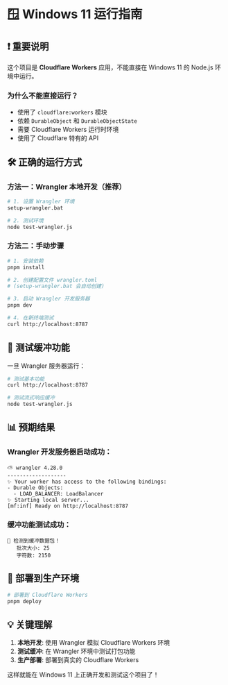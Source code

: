 # 🪟 Windows 11 运行指南

## ❗ 重要说明

这个项目是 **Cloudflare Workers** 应用，不能直接在 Windows 11 的 Node.js 环境中运行。

### 为什么不能直接运行？

- 使用了 `cloudflare:workers` 模块
- 依赖 `DurableObject` 和 `DurableObjectState`
- 需要 Cloudflare Workers 运行时环境
- 使用了 Cloudflare 特有的 API

## 🛠️ 正确的运行方式

### 方法一：Wrangler 本地开发（推荐）

```bash
# 1. 设置 Wrangler 环境
setup-wrangler.bat

# 2. 测试环境
node test-wrangler.js
```

### 方法二：手动步骤

```bash
# 1. 安装依赖
pnpm install

# 2. 创建配置文件 wrangler.toml
# (setup-wrangler.bat 会自动创建)

# 3. 启动 Wrangler 开发服务器
pnpm dev

# 4. 在新终端测试
curl http://localhost:8787
```

## 🎯 测试缓冲功能

一旦 Wrangler 服务器运行：

```bash
# 测试基本功能
curl http://localhost:8787

# 测试流式响应缓冲
node test-wrangler.js
```

## 📊 预期结果

### Wrangler 开发服务器启动成功：
```
⛅️ wrangler 4.28.0
-------------------
✨ Your worker has access to the following bindings:
- Durable Objects:
  - LOAD_BALANCER: LoadBalancer
✨ Starting local server...
[mf:inf] Ready on http://localhost:8787
```

### 缓冲功能测试成功：
```
🎯 检测到缓冲数据包！
   批次大小: 25
   字符数: 2150
```

## 🚀 部署到生产环境

```bash
# 部署到 Cloudflare Workers
pnpm deploy
```

## 💡 关键理解

1. **本地开发**: 使用 Wrangler 模拟 Cloudflare Workers 环境
2. **测试缓冲**: 在 Wrangler 环境中测试打包功能
3. **生产部署**: 部署到真实的 Cloudflare Workers

这样就能在 Windows 11 上正确开发和测试这个项目了！